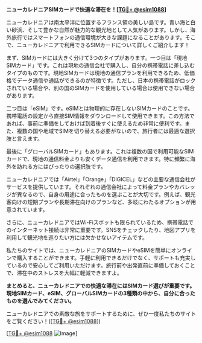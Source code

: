 **ニューカレドニアSIMカードで快適な滞在を！[[TG💪+ @esim1088](https://t.me/s/esim1088)]**

ニューカレドニアは南太平洋に位置するフランス領の美しい島です。青い海と白い砂浜、そして豊かな自然が魅力的な観光地として人気があります。しかし、海外旅行ではスマートフォンの通信環境が大きな課題になることがあります。そこで、ニューカレドニアで利用できるSIMカードについて詳しくご紹介します！

まず、SIMカードには大きく分けて3つのタイプがあります。一つ目は「現地SIMカード」です。これは現地の通信会社で購入し、自分の携帯電話に差し込むタイプのものです。現地SIMカードは現地の通信プランを利用できるため、低価格でデータ通信や通話ができるのが特徴です。ただし、日本の携帯電話がロックされている場合や、別の国のSIMカードを使用している場合は使用できない場合があります。

二つ目は「eSIM」です。eSIMとは物理的に存在しないSIMカードのことです。携帯電話の設定から直接SIM情報をダウンロードして使用できます。この方法であれば、事前に準備をしておけば到着後すぐに使えるため非常に便利です。また、複数の国や地域でSIMを切り替える必要がないので、旅行者には最適な選択肢と言えます。

最後に「グローバルSIMカード」もあります。これは複数の国で利用可能なSIMカードで、現地の通信料金よりも安くデータ通信を利用できます。特に頻繁に海外を訪れる方にはぴったりの選択肢です。

ニューカレドニアでは「Airtel」「Orange」「DIGICEL」などの主要な通信会社がサービスを提供しています。それぞれの通信会社によって料金プランやカバレッジが異なるので、自身の用途に合ったものを選ぶことが大切です。例えば、観光客向けの短期プランや長期滞在向けのプランなど、多岐にわたるオプションが用意されています。

さらに、ニューカレドニアではWi-Fiスポットも限られているため、携帯電話でのインターネット接続は非常に重要です。SNSをチェックしたり、地図アプリを利用して観光地を巡りたい方には欠かせないアイテムです。

私たちのサイトでは、ニューカレドニアのSIMカードやeSIMを簡単にオンラインで購入することができます。手軽に利用できるだけでなく、サポートも充実しているので安心してご利用いただけます。旅行前や出発直前に準備しておくことで、滞在中のストレスを大幅に軽減できますよ。

**まとめると、ニューカレドニアでの快適な滞在にはSIMカード選びが重要です。現地SIMカード、eSIM、グローバルSIMカードの3種類の中から、自分に合ったものを選んでみてください。**

ニューカレドニアでの素敵な旅をサポートするために、ぜひ一度私たちのサイトをご覧ください！([[TG💪+ @esim1088](https://t.me/s/esim1088)]) 

[[TG💪+ @esim1088](https://t.me/s/esim1088) ![Image](https://i.postimg.cc/Y0z9fWf4/image.png)]